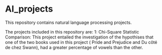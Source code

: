 # AI_projects
This repository contains natural language processing projects.

The projects included in this repository are:
1: Chi-Square Statistic Comparison: This project entailed the investigation of the hypothises that one of the two books used in this project ( Pride and Prejudice and Du côté de chez Swann), had a greater percentage of vowels than the other.
